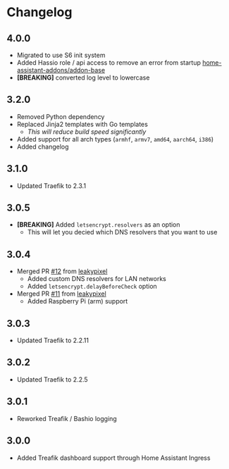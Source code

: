 # Changelog

## 4.0.0

* Migrated to use S6 init system
* Added Hassio role / api access to remove an error from startup [home-assistant-addons/addon-base](https://github.com/home-assistant-addons/addon-base/issues/41)
* **[BREAKING]** converted log level to lowercase

## 3.2.0

* Removed Python dependency
* Replaced Jinja2 templates with Go templates
    * _This will reduce build speed significantly_
* Added support for all arch types (`armhf`, `armv7`, `amd64`, `aarch64`, `i386`)
* Added changelog

## 3.1.0

* Updated Traefik to 2.3.1

## 3.0.5

* **[BREAKING]** Added `letsencrypt.resolvers` as an option
    * This will let you decied which DNS resolvers that you want to use

## 3.0.4

* Merged PR [#12](https://github.com/alex3305/home-assistant-addons/pull/12) from [leakypixel](https://github.com/leakypixel)
    * Added custom DNS resolvers for LAN networks
    * Added `letsencrypt.delayBeforeCheck` option
* Merged PR [#11](https://github.com/alex3305/home-assistant-addons/pull/11) from [leakypixel](https://github.com/leakypixel)
    * Added Raspberry Pi (arm) support

## 3.0.3

* Updated Traefik to 2.2.11

## 3.0.2

* Updated Traefik to 2.2.5

## 3.0.1

* Reworked Treafik / Bashio logging

## 3.0.0

* Added Treafik dashboard support through Home Assistant Ingress

